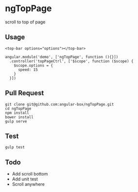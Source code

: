 # ngTopPage

scroll to top of page

## Usage

```
<top-bar options="options"></top-bar>

angular.module('demo', ['ngTopPage', function (){}])
  .controller('topPageCtrl', ['$scope', function ($scope) {
    $scope.options = {
      speed: 15
    }
  }])
```

## Pull Request

```
git clone git@github.com:angular-box/ngTopPage.git
cd ngTopPage
npm install
bower install
gulp serve
```

## Test

```
gulp test
```

## Todo

* Add scroll bottom
* Add unit test
* Scroll anywhere
